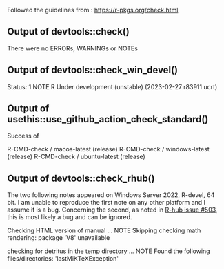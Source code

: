 Followed the guidelines from : https://r-pkgs.org/check.html

## Output of devtools::check()

There were no ERRORs, WARNINGs or NOTEs

## Output of devtools::check_win_devel()

Status: 1 NOTE
R Under development (unstable) (2023-02-27 r83911 ucrt)

## Output of usethis::use_github_action_check_standard()

Success of

R-CMD-check / macos-latest (release)
R-CMD-check / windows-latest (release)
R-CMD-check / ubuntu-latest (release)

## Output of devtools::check_rhub()

The two following notes appeared on Windows Server 2022, R-devel, 64 bit. I am unable to reproduce the first note on any other platform and I assume it is a bug. Concerning the second, as noted in [R-hub issue #503](https://github.com/r-hub/rhub/issues/503), this is most likely a bug and can be ignored.

Checking HTML version of manual ... NOTE
Skipping checking math rendering: package 'V8' unavailable

checking for detritus in the temp directory ... NOTE
Found the following files/directories: 'lastMiKTeXException'


